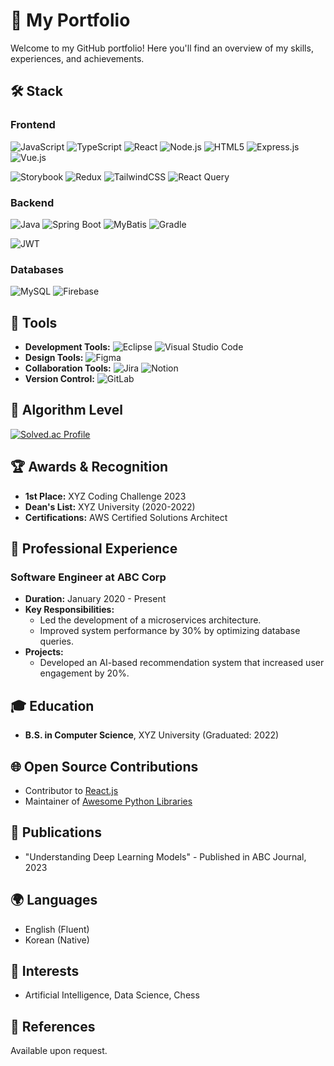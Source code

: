 # 🚀 My Portfolio

Welcome to my GitHub portfolio! Here you'll find an overview of my skills, experiences, and achievements.

## 🛠️ Stack

### Frontend
![JavaScript](https://img.shields.io/badge/javascript-%23323330.svg?style=for-the-badge&logo=javascript&logoColor=%23F7DF1E)
![TypeScript](https://img.shields.io/badge/typescript-%23007ACC.svg?style=for-the-badge&logo=typescript&logoColor=white)
![React](https://img.shields.io/badge/react-%2320232a.svg?style=for-the-badge&logo=react&logoColor=%2361DAFB)
![Node.js](https://img.shields.io/badge/node.js-6DA55F?style=for-the-badge&logo=node.js&logoColor=white)
![HTML5](https://img.shields.io/badge/html5-%23E34F26.svg?style=for-the-badge&logo=html5&logoColor=white)
![Express.js](https://img.shields.io/badge/express.js-%23404d59.svg?style=for-the-badge&logo=express&logoColor=%2361DAFB)
![Vue.js](https://img.shields.io/badge/vuejs-%2335495e.svg?style=for-the-badge&logo=vuedotjs&logoColor=%234FC08D)   

![Storybook](https://img.shields.io/badge/-Storybook-FF4785?style=for-the-badge&logo=storybook&logoColor=white)
![Redux](https://img.shields.io/badge/redux-%23593d88.svg?style=for-the-badge&logo=redux&logoColor=white)
![TailwindCSS](https://img.shields.io/badge/tailwindcss-%2338B2AC.svg?style=for-the-badge&logo=tailwind-css&logoColor=white)
![React Query](https://img.shields.io/badge/-React%20Query-FF4154?style=for-the-badge&logo=react%20query&logoColor=white)

### Backend
![Java](https://img.shields.io/badge/java-%23ED8B00.svg?style=for-the-badge&logo=java&logoColor=white)
![Spring Boot](https://img.shields.io/badge/springboot-%236DB33F.svg?style=for-the-badge&logo=springboot&logoColor=white)
![MyBatis](https://img.shields.io/badge/mybatis-%23007ACC.svg?style=for-the-badge&logo=mybatis&logoColor=white)
![Gradle](https://img.shields.io/badge/gradle-%2302303A.svg?style=for-the-badge&logo=gradle&logoColor=white)   

![JWT](https://img.shields.io/badge/JWT-black?style=for-the-badge&logo=JSON%20web%20tokens)

### Databases
![MySQL](https://img.shields.io/badge/mysql-4479A1.svg?style=for-the-badge&logo=mysql&logoColor=white)
![Firebase](https://img.shields.io/badge/firebase-a08021?style=for-the-badge&logo=firebase&logoColor=ffcd34)

## 🧰 Tools
- **Development Tools:**  ![Eclipse](https://img.shields.io/badge/Eclipse-FE7A16.svg?style=for-the-badge&logo=Eclipse&logoColor=white) ![Visual Studio Code](https://img.shields.io/badge/Visual%20Studio%20Code-0078d7.svg?style=for-the-badge&logo=visual-studio-code&logoColor=white)
- **Design Tools:** ![Figma](https://img.shields.io/badge/figma-%23F24E1E.svg?style=for-the-badge&logo=figma&logoColor=white)
- **Collaboration Tools:** ![Jira](https://img.shields.io/badge/jira-%230A0FFF.svg?style=for-the-badge&logo=jira&logoColor=white) ![Notion](https://img.shields.io/badge/Notion-%23000000.svg?style=for-the-badge&logo=notion&logoColor=white)
- **Version Control:** ![GitLab](https://img.shields.io/badge/gitlab-%23181717.svg?style=for-the-badge&logo=gitlab&logoColor=white)

## 🧩 Algorithm Level
[![Solved.ac Profile](http://mazassumnida.wtf/api/v2/generate_badge?boj=solveall)](https://solved.ac/solveall/)

## 🏆 Awards & Recognition
- **1st Place:** XYZ Coding Challenge 2023
- **Dean's List:** XYZ University (2020-2022)
- **Certifications:** AWS Certified Solutions Architect

## 💼 Professional Experience
### Software Engineer at ABC Corp
- **Duration:** January 2020 - Present
- **Key Responsibilities:** 
  - Led the development of a microservices architecture.
  - Improved system performance by 30% by optimizing database queries.
- **Projects:**
  - Developed an AI-based recommendation system that increased user engagement by 20%.

## 🎓 Education
- **B.S. in Computer Science**, XYZ University (Graduated: 2022)

## 🌐 Open Source Contributions
- Contributor to [React.js](https://github.com/facebook/react)
- Maintainer of [Awesome Python Libraries](https://github.com/yourusername/awesome-python-libraries)

## 📝 Publications
- "Understanding Deep Learning Models" - Published in ABC Journal, 2023

## 🌍 Languages
- English (Fluent)
- Korean (Native)

## 🎯 Interests
- Artificial Intelligence, Data Science, Chess

## 🔗 References
Available upon request.
